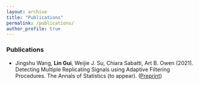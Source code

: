 ```yaml
---
layout: archive
title: "Publications"
permalink: /publications/
author_profile: true
---
```


### Publications

- Jingshu Wang, **Lin Gui**, Weijie J. Su, Chiara Sabatti, Art B. Owen (2021). Detecting Multiple Replicating Signals using Adaptive Filtering Procedures. The Annals of Statistics (to appear). ([Preprint](https://arxiv.org/abs/1610.03330))
